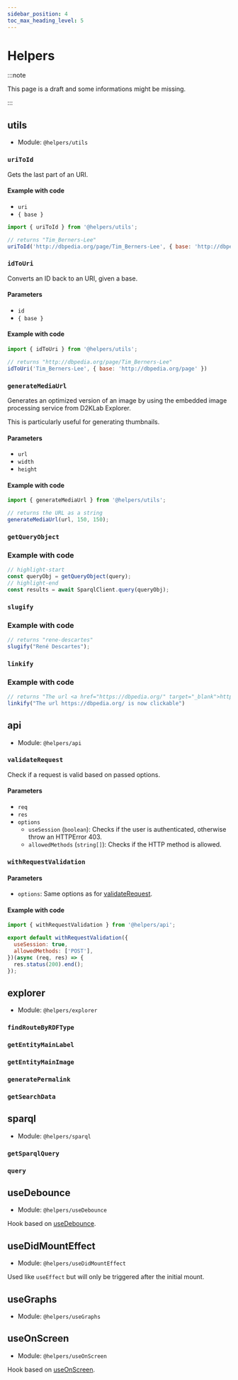 ```yaml
---
sidebar_position: 4
toc_max_heading_level: 5
---
```


# Helpers

:::note

This page is a draft and some informations might be missing.

:::

## utils

* Module: `@helpers/utils`

### `uriToId`

Gets the last part of an URI.

#### Example with code

* `uri`
* `{ base }`

```js
import { uriToId } from '@helpers/utils';

// returns "Tim_Berners-Lee"
uriToId('http://dbpedia.org/page/Tim_Berners-Lee', { base: 'http://dbpedia.org/page' })
```

### `idToUri`

Converts an ID back to an URI, given a base.

#### Parameters

* `id`
* `{ base }`

#### Example with code

```js
import { idToUri } from '@helpers/utils';

// returns "http://dbpedia.org/page/Tim_Berners-Lee"
idToUri('Tim_Berners-Lee', { base: 'http://dbpedia.org/page' })
```

### `generateMediaUrl`

Generates an optimized version of an image by using the embedded image processing service from D2KLab Explorer.

This is particularly useful for generating thumbnails.

#### Parameters

* `url`
* `width`
* `height`

#### Example with code

```js
import { generateMediaUrl } from '@helpers/utils';

// returns the URL as a string
generateMediaUrl(url, 150, 150);
```

### `getQueryObject`

### Example with code

```js
// highlight-start
const queryObj = getQueryObject(query);
// highlight-end
const results = await SparqlClient.query(queryObj);
```

### `slugify`

### Example with code

```js
// returns "rene-descartes"
slugify("René Descartes");
```

### `linkify`

### Example with code

```js
// returns "The url <a href="https://dbpedia.org/" target="_blank">https://dbpedia.org/</a> is now clickable"
linkify("The url https://dbpedia.org/ is now clickable")
```

## api

* Module: `@helpers/api`

### `validateRequest`

Check if a request is valid based on passed options.

#### Parameters

* `req`
* `res`
* `options`
  * `useSession` (`boolean`): Checks if the user is authenticated, otherwise throw an HTTPError 403.
  * `allowedMethods` (`string[]`): Checks if the HTTP method is allowed.

### `withRequestValidation`

#### Parameters

* `options`: Same options as for [validateRequest](#validateRequest).

#### Example with code

```js
import { withRequestValidation } from '@helpers/api';

export default withRequestValidation({
  useSession: true,
  allowedMethods: ['POST'],
})(async (req, res) => {
  res.status(200).end();
});
```

## explorer

* Module: `@helpers/explorer`

### `findRouteByRDFType`

### `getEntityMainLabel`

### `getEntityMainImage`

### `generatePermalink`

### `getSearchData`

## sparql

* Module: `@helpers/sparql`

### `getSparqlQuery`

### `query`

## useDebounce

* Module: `@helpers/useDebounce`

Hook based on [useDebounce](https://usehooks.com/useDebounce/).

## useDidMountEffect

* Module: `@helpers/useDidMountEffect`

Used like `useEffect` but will only be triggered after the initial mount.

## useGraphs

* Module: `@helpers/useGraphs`

## useOnScreen

* Module: `@helpers/useOnScreen`

Hook based on [useOnScreen](https://usehooks.com/useOnScreen/).

